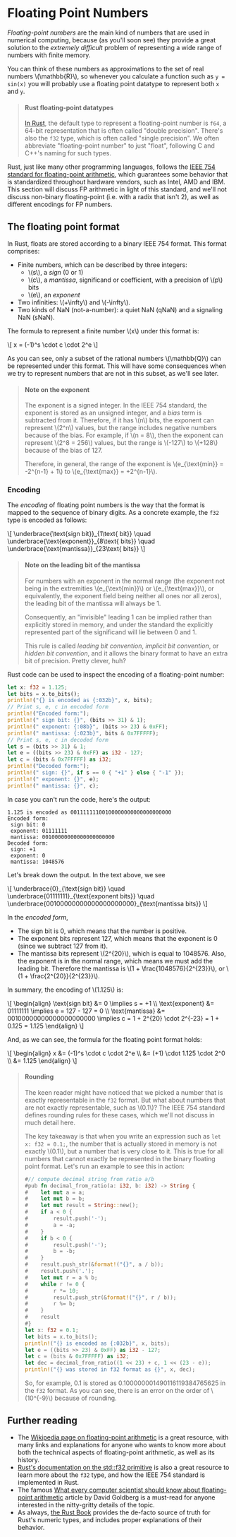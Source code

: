 # Floating Point Numbers

*Floating-point numbers* are the main kind of numbers that are used in numerical computing, because (as you'll soon see)
they provide a great solution to the *extremely difficult* problem of representing a wide range of numbers with finite
memory.

You can think of these numbers as approximations to the set of real numbers \\(\mathbb{R}\\), so whenever
you calculate a function such as `y = sin(x)` you will probably use a floating point datatype to represent
both `x` and `y`.

> #### Rust floating-point datatypes
> [In Rust](https://doc.rust-lang.org/book/ch03-02-data-types.html#floating-point-types), the default type to represent a floating-point number is `f64`, a 64-bit representation
> that is often called "double precision". There's also the `f32` type, which is often called "single precision".
> We often abbreviate "floating-point number" to just "float", following C and C++'s naming for such types.

Rust, just like many other programming languages, follows the [IEEE 754 standard for floating-point arithmetic](https://ieeexplore.ieee.org/document/8766229),
which guarantees some behavior that is standardized throughout hardware vendors, such as Intel, AMD and IBM.
This section will discuss FP arithmetic in light of this standard, and we'll not discuss non-binary floating-point (i.e. with a radix that isn't 2),
as well as different encodings for FP numbers.

## The floating point format

In Rust, floats are stored according to a binary IEEE 754 format.
This format comprises:

- Finite numbers, which can be described by three integers:
  - \\(s\\), a *sign* (0 or 1)
  - \\(c\\), a *mantissa*, significand or coefficient, with a precision of \\(p\\) bits
  - \\(e\\), an *exponent*
- Two infinities: \\(+\infty\\) and \\(-\infty\\).
- Two kinds of NaN (not-a-number): a quiet NaN (qNaN) and a signaling NaN (sNaN).

The formula to represent a finite number \\(x\\) under this format is:

\\[
    x = (-1)^s \cdot c \cdot 2^e
\\]

As you can see, only a subset of the rational numbers \\(\mathbb{Q}\\) can be represented under this format. This
will have some consequences when we try to represent numbers that are not in this subset, as we'll see later.

> #### Note on the exponent
> The exponent is a signed integer. In the IEEE 754 standard, the exponent is stored as an unsigned integer, and a *bias* term is subtracted from it.
> Therefore, if it has \\(n\\) bits, the exponent can represent \\(2^n\\) values, but the range includes negative numbers because of the bias.
> For example, if \\(n = 8\\), then the exponent can represent \\(2^8 = 256\\) values, but the range is \\(-127\\) to \\(+128\\) because of the bias of 127.
>
> Therefore, in general, the range of the exponent is \\(e_{\text{min}} = -2^{n-1} + 1\\) to \\(e_{\text{max}} = +2^{n-1}\\).

### Encoding

The *encoding* of floating point numbers is the way that the format is mapped to the sequence of binary digits.
As a concrete example, the `f32` type is encoded as follows:

\\[
  \underbrace{\text{sign bit}}\_{1\text{ bit}} \quad \underbrace{\text{exponent}}\_{8\text{ bits}} \quad \underbrace{\text{mantissa}}\_{23\text{ bits}}
\\]

> #### Note on the leading bit of the mantissa
> For numbers with an exponent in the normal range (the exponent not being in the extremities \\(e_{\text{min}}\\) or \\(e_{\text{max}}\\), or equivalently, the exponent field being neither all ones nor all zeros), the leading bit of the mantissa will always be 1.
>
> Consequently, an "invisible" leading 1 can be implied rather than explicitly stored in memory, and under the standard the explicitly represented part of the significand will lie between 0 and 1.
>
> This rule is called *leading bit convention*, *implicit bit convention*, or *hidden bit convention*, and it allows the binary format to have an extra bit of precision. Pretty clever, huh?

Rust code can be used to inspect the encoding of a floating-point number:

```rust
let x: f32 = 1.125;
let bits = x.to_bits();
println!("{} is encoded as {:032b}", x, bits);
// Print s, e, c in encoded form
println!("Encoded form:");
println!(" sign bit: {}", (bits >> 31) & 1);
println!(" exponent: {:08b}", (bits >> 23) & 0xFF);
println!(" mantissa: {:023b}", bits & 0x7FFFFF);
// Print s, e, c in decoded form
let s = (bits >> 31) & 1;
let e = ((bits >> 23) & 0xFF) as i32 - 127;
let c = (bits & 0x7FFFFF) as i32;
println!("Decoded form:");
println!(" sign: {}", if s == 0 { "+1" } else { "-1" });
println!(" exponent: {}", e);
println!(" mantissa: {}", c);
```

In case you can't run the code, here's the output:

```text
1.125 is encoded as 00111111100100000000000000000000
Encoded form:
 sign bit: 0
 exponent: 01111111
 mantissa: 00100000000000000000000
Decoded form:
 sign: +1
 exponent: 0
 mantissa: 1048576
```

Let's break down the output. In the text above, we see

\\[
    \underbrace{0}\_{\text{sign bit}} \quad \underbrace{01111111}\_{\text{exponent bits}} \quad \underbrace{00100000000000000000000}\_{\text{mantissa bits}}
\\]

In the *encoded form*,

- The sign bit is 0, which means that the number is positive.
- The exponent bits represent 127, which means that the exponent is 0 (since we subtract 127 from it).
- The mantissa bits represent \\(2^{20}\\), which is equal to 1048576. Also, the exponent is in the normal range,
which means we must add the leading bit. Therefore the mantissa is \\(1 + \frac{1048576}{2^{23}}\\), or \\(1 + \frac{2^{20}}{2^{23}}\\).

In summary, the encoding of \\(1.125\\) is:

\\[
    \begin{align}
        \text{sign bit} &= 0 \implies s = +1 \\\\
        \text{exponent} &= 01111111 \implies e = 127 - 127 = 0 \\\\
        \text{mantissa} &= 00100000000000000000000 \implies c = 1 + 2^{20} \cdot 2^{-23} = 1 + 0.125 = 1.125
    \end{align}
\\]

And, as we can see, the formula for the floating point format holds:

\\[
    \begin{align}
        x &= (-1)^s \cdot c \cdot 2^e \\\\
        &= (+1) \cdot 1.125 \cdot 2^0 \\\\
        &= 1.125
    \end{align}
\\]

> #### Rounding
> The keen reader might have noticed that we picked a number that is exactly representable in the `f32` format.
> But what about numbers that are not exactly representable, such as \\(0.1\\)? The IEEE 754 standard defines
> rounding rules for these cases, which we'll not discuss in much detail here.
> 
> The key takeaway is that when you write an expression such as `let x: f32 = 0.1;`, the number that is actually stored in memory
> is not exactly \\(0.1\\), but a number that is very close to it. This is true for all numbers
> that cannot exactly be represented in the binary floating point format.
> Let's run an example to see this in action:
>
> ```rust
> #// compute decimal string from ratio a/b
> #pub fn decimal_from_ratio(a: i32, b: i32) -> String {
> #    let mut a = a;
> #    let mut b = b;
> #    let mut result = String::new();
> #    if a < 0 {
> #        result.push('-');
> #        a = -a;
> #    }
> #    if b < 0 {
> #        result.push('-');
> #        b = -b;
> #    }
> #    result.push_str(&format!("{}", a / b));
> #    result.push('.');
> #    let mut r = a % b;
> #    while r != 0 {
> #        r *= 10;
> #        result.push_str(&format!("{}", r / b));
> #        r %= b;
> #    }
> #    result
> #}
> let x: f32 = 0.1;
> let bits = x.to_bits();
> println!("{} is encoded as {:032b}", x, bits);
> let e = ((bits >> 23) & 0xFF) as i32 - 127;
> let c = (bits & 0x7FFFFF) as i32;
> let dec = decimal_from_ratio((1 << 23) + c, 1 << (23 - e));
> println!("{} was stored in f32 format as {}", x, dec);
> ```
>
> So, for example, 0.1 is stored as 0.100000001490116119384765625 in the `f32` format. As you can see, there is an error on the order of \\(10^{-9}\\)
> because of rounding.

## Further reading

- The [Wikipedia page on floating-point arithmetic](https://en.wikipedia.org/wiki/Floating-point_arithmetic) is a great resource, with many links and explanations for anyone who wants to know more about both the technical aspects of floating-point arithmetic, as well as its history.
- [Rust's documentation on the std::f32 primitive](https://doc.rust-lang.org/std/primitive.f32.html) is also a great resource to learn more about the `f32` type, and how the IEEE 754 standard is implemented in Rust.
- The famous [What every computer scientist should know about floating-point arithmetic](https://dl.acm.org/doi/10.1145/103162.103163) article by David Goldberg is a must-read for anyone interested in the nitty-gritty details of the topic.
- As always, [the Rust Book](https://doc.rust-lang.org/book/ch03-02-data-types.html#floating-point-types) provides the de-facto source of truth for Rust's numeric types, and includes proper explanations of their behavior.
